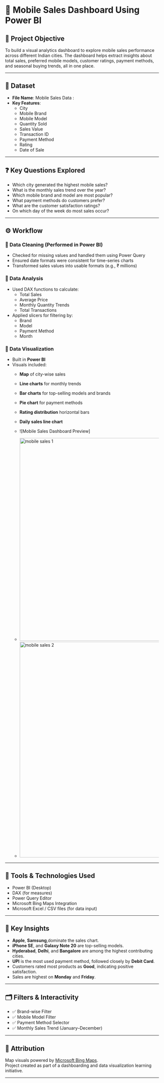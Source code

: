# 📱 Mobile Sales Dashboard Using Power BI

## 📌 Project Objective

To build a visual analytics dashboard to explore mobile sales performance across different Indian cities. The dashboard helps extract insights about total sales, preferred mobile models, customer ratings, payment methods, and seasonal buying trends, all in one place.

---

## 📁 Dataset

- **File Name**: Mobile Sales Data : 
- **Key Features**:
  - City
  - Mobile Brand
  - Mobile Model
  - Quantity Sold
  - Sales Value
  - Transaction ID
  - Payment Method
  - Rating
  - Date of Sale

---

## ❓ Key Questions Explored

- Which city generated the highest mobile sales?
- What is the monthly sales trend over the year?
- Which mobile brand and model are most popular?
- What payment methods do customers prefer?
- What are the customer satisfaction ratings?
- On which day of the week do most sales occur?

---

## ⚙️ Workflow

### 🔹 Data Cleaning (Performed in Power BI)

- Checked for missing values and handled them using Power Query
- Ensured date formats were consistent for time-series charts
- Transformed sales values into usable formats (e.g., ₹ millions)

### 🔹 Data Analysis

- Used DAX functions to calculate:
  - Total Sales
  - Average Price
  - Monthly Quantity Trends
  - Total Transactions
- Applied slicers for filtering by:
  - Brand
  - Model
  - Payment Method
  - Month

### 🔹 Data Visualization

- Built in **Power BI**
- Visuals included:
  - **Map** of city-wise sales
  - **Line charts** for monthly trends
  - **Bar charts** for top-selling models and brands
  - **Pie chart** for payment methods
  - **Rating distribution** horizontal bars
  - **Daily sales line chart**

  - ![Mobile Sales Dashboard Preview]
  - <img width="662" alt="mobile sales 1" src="https://github.com/user-attachments/assets/4e1ea0f7-1fa8-431b-9d8f-b89922fe278c" />
  - <img width="704" alt="mobile sales 2" src="https://github.com/user-attachments/assets/63a356d7-3d49-4919-a8e7-7c5ce7cfd8ce" />



---

## 🧰 Tools & Technologies Used

- Power BI (Desktop)
- DAX (for measures)
- Power Query Editor
- Microsoft Bing Maps Integration
- Microsoft Excel / CSV files (for data input)

---

## 📌 Key Insights

- **Apple**, **Samsung**,dominate the sales chart.
- **iPhone SE**, and **Galaxy Note 20** are top-selling models.
- **Hyderabad**, **Delhi**, and **Bangalore** are among the highest contributing cities.
- **UPI** is the most used payment method, followed closely by **Debit Card**.
- Customers rated most products as **Good**, indicating positive satisfaction.
- Sales are highest on **Monday** and **Friday**.

---

## 🗂 Filters & Interactivity

- ✅ Brand-wise Filter  
- ✅ Mobile Model Filter  
- ✅ Payment Method Selector  
- ✅ Monthly Sales Trend (January–December)

---
## 📢 Attribution

Map visuals powered by [Microsoft Bing Maps](https://www.microsoft.com/en-us/maps).  
Project created as part of a dashboarding and data visualization learning initiative.

---
